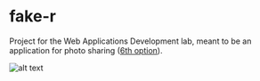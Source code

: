 # fake-r
Project for the Web Applications Development lab, meant to be an application for photo sharing ([6th option](http://daw-aspnet.herokuapp.com/ProiecteDAW)).

![alt text](https://scontent-otp1-1.xx.fbcdn.net/v/t35.0-12/26694941_1825939794104079_830668433_o.png?oh=ff7ed5345bdc57352de8d110c848d609&oe=5A553991)
